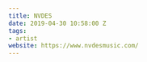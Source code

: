 ```yaml
---
title: NVDES
date: 2019-04-30 10:58:00 Z
tags:
- artist
website: https://www.nvdesmusic.com/
---
```


